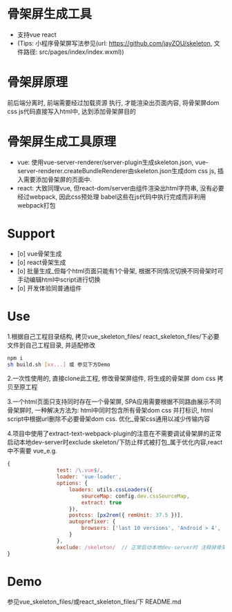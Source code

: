# 骨架屏生成工具
- 支持vue react
- (Tips: 小程序骨架屏写法参见(url: https://github.com/jayZOU/skeleton, 文件路径: src/pages/index/index.wxml))

# 骨架屏原理
前后端分离时, 前端需要经过加载资源 执行, 才能渲染出页面内容, 将骨架屏dom css js代码直接写入html中, 达到添加骨架屏目的
# 骨架屏生成工具原理
- vue: 使用vue-server-renderer/server-plugin生成skeleton.json, vue-server-renderer.createBundleRenderer由skeleton.json生成dom css js, 插入需要添加骨架屏的页面中.
- react: 大致同理vue, 但react-dom/server由组件渲染出html字符串, 没有必要经过webpack, 
因此css预处理 babel这些在js代码中执行完成而非利用webpack打包

# Support
- [o] vue骨架生成
- [o] react骨架生成
- [o] 批量生成_但每个html页面只能有1个骨架, 根据不同情况切换不同骨架时可手动编辑html中script进行切换
- [o] 开发体验同普通组件

# Use
1.根据自己工程目录结构, 拷贝vue_skeleton_files/ react_skeleton_files/下必要文件到自己工程目录, 并适配修改
```bash
npm i
sh build.sh [xx...] 或 参见下方Demo
```

2.一次性使用的, 直接clone此工程, 修改骨架屏组件, 将生成的骨架屏 dom css 拷贝至原工程

3.一个html页面只支持同时存在一个骨架屏, SPA应用需要根据不同路由展示不同骨架屏时, 一种解决方法为:
html中同时包含所有骨架dom css 并打标识, html script中根据url删除不必要骨架dom css. 优化_骨架css通用以减少传输内容

4.项目中使用了extract-text-webpack-plugin的注意在不需要调试骨架屏的正常启动本地dev-server时exclude skeleton/下防止样式被打包_属于优化内容,react中不需要
vue_e.g.
```javascript
{
                test: /\.vue$/,
                loader: 'vue-loader',
                options: {
                    loaders: utils.cssLoaders({
                        sourceMap: config.dev.cssSourceMap,
                        extract: true
                    }),
                    postcss: [px2rem({ remUnit: 37.5 })],
                    autoprefixer: {
                        browsers: ['last 10 versions', 'Android > 4', 'iOS > 6', 'Safari > 6']
                    }
                },
                exclude: /skeleton/  // 正常启动本地dev-server时 注释掉骨架屏组件引用后新增此行, 开发调试骨架屏时注释本行
}

```

# Demo
参见vue_skeleton_files/或react_skeleton_files/下 README.md




